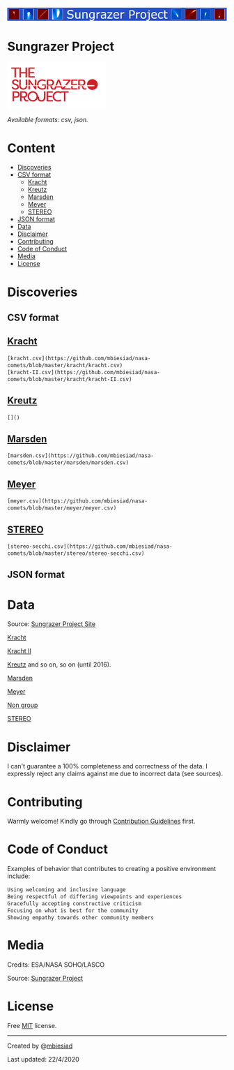 ![header](https://github.com/mbiesiad/nasa-comets/blob/master/media/header.png)

# Sungrazer Project

![logo](https://github.com/mbiesiad/nasa-comets/blob/master/media/logo.png)


_Available formats: csv, json._

# Content

* [Discoveries](#discoveries)
* [CSV format](#csv-format)
    * [Kracht](#kracht)
    * [Kreutz](#kreutz)
    * [Marsden](#marsden)
    * [Meyer](#meyer)
    * [STEREO](#stereo)
* [JSON format](#json-format)
* [Data](#data)
* [Disclaimer](#disclaimer)
* [Contributing](#contributing)
* [Code of Conduct](#code-of-conduct)
* [Media](#media)
* [License](#license)

# Discoveries

## CSV format

## [Kracht](https://github.com/mbiesiad/nasa-comets/tree/master/kracht)
    [kracht.csv](https://github.com/mbiesiad/nasa-comets/blob/master/kracht/kracht.csv)
    [kracht-II.csv](https://github.com/mbiesiad/nasa-comets/blob/master/kracht/kracht-II.csv)
## [Kreutz](https://github.com/mbiesiad/nasa-comets/tree/master/kreutz)
    []()
## [Marsden](https://github.com/mbiesiad/nasa-comets/tree/master/marsden)
    [marsden.csv](https://github.com/mbiesiad/nasa-comets/blob/master/marsden/marsden.csv)
## [Meyer](https://github.com/mbiesiad/nasa-comets/tree/master/meyer)
    [meyer.csv](https://github.com/mbiesiad/nasa-comets/blob/master/meyer/meyer.csv)
## [STEREO](https://github.com/mbiesiad/nasa-comets/tree/master/stereo)
    [stereo-secchi.csv](https://github.com/mbiesiad/nasa-comets/blob/master/stereo/stereo-secchi.csv)
    
## JSON format

# Data

Source: [Sungrazer Project Site](https://sungrazer.nrl.navy.mil/)

[Kracht](https://sungrazer.nrl.navy.mil/index.php?p=tables/comets_00O3)

[Kracht II](https://sungrazer.nrl.navy.mil/index.php?p=tables/comets_03R5)

[Kreutz](https://sungrazer.nrl.navy.mil/index.php?p=tables/comets_table_1996) and so on, so on (until 2016).

[Marsden](https://sungrazer.nrl.navy.mil/index.php?p=tables/comets_99U2)

[Meyer](https://sungrazer.nrl.navy.mil/index.php?p=tables/comets_97L2)

[Non group](https://sungrazer.nrl.navy.mil/index.php?p=tables/comets_other)

[STEREO](https://sungrazer.nrl.navy.mil/index.php?p=tables/comets_table_secchi)

# Disclaimer

I can't guarantee a 100% completeness and correctness of the data. I expressly reject any claims against me due to incorrect data (see sources).

# Contributing

Warmly welcome! Kindly go through [Contribution Guidelines](CONTRIBUTING.md) first.

# Code of Conduct

Examples of behavior that contributes to creating a positive environment include:

    Using welcoming and inclusive language
    Being respectful of differing viewpoints and experiences
    Gracefully accepting constructive criticism
    Focusing on what is best for the community
    Showing empathy towards other community members
    
# Media

Credits: ESA/NASA SOHO/LASCO 

Source: [Sungrazer Project](https://sungrazer.nrl.navy.mil/)

# License
Free [MIT](LICENSE) license.

__________________________________________________

Created by @[mbiesiad](https://github.com/mbiesiad)

Last updated: 22/4/2020
